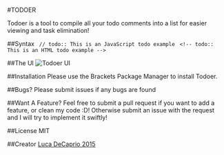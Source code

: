 #TODOER

Todoer is a tool to compile all your todo comments into a list for easier viewing and task elimination!

##Syntax
` // todo:: This is an JavaScript todo example`
` <!-- todo:: This is an HTML todo example -->`

##The UI
![Todoer UI](http://i.imgur.com/0jyYrgk.png "Todoer UI")

##Installation
Please use the Brackets Package Manager to install Todoer.

##Bugs?
Please submit issues if any bugs are found

##Want A Feature?
Feel free to submit a pull request if you want to add a feature, or clean my code :D! Otherwise submit an issue with the request and I will try to implement it swiftly!

##License
MIT

##Creator
[Luca DeCaprio 2015](https://github.com/bliitzkrieg)